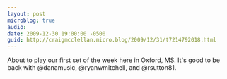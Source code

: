 ```yaml
---
layout: post
microblog: true
audio: 
date: 2009-12-30 19:00:00 -0500
guid: http://craigmcclellan.micro.blog/2009/12/31/t7214792018.html
---
```

About to play our first set of the week here in Oxford, MS.  It's good to be back with @danamusic, @ryanwmitchell, and @rsutton81.
